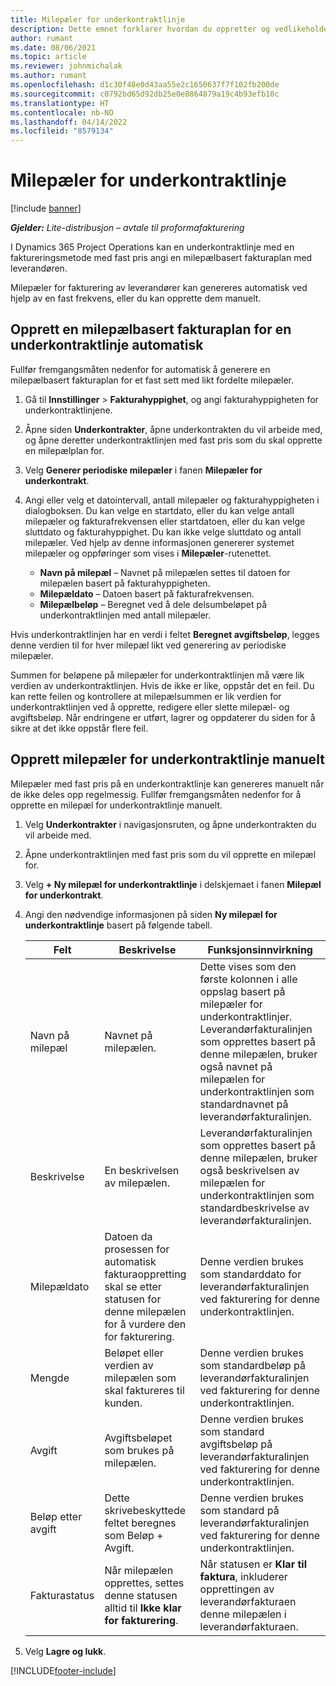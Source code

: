 ```yaml
---
title: Milepæler for underkontraktlinje
description: Dette emnet forklarer hvordan du oppretter og vedlikeholder en milepælbasert fakturaplan for en underleverandør.
author: rumant
ms.date: 08/06/2021
ms.topic: article
ms.reviewer: johnmichalak
ms.author: rumant
ms.openlocfilehash: d1c30f48e0d43aa55e2c1650637f7f102fb200de
ms.sourcegitcommit: c0792bd65d92db25e0e8864879a19c4b93efb10c
ms.translationtype: HT
ms.contentlocale: nb-NO
ms.lasthandoff: 04/14/2022
ms.locfileid: "8579134"
---
```

# <a name="subcontract-line-milestones"></a>Milepæler for underkontraktlinje

[!include [banner](../../includes/dataverse-preview.md)]

_**Gjelder:** Lite-distribusjon – avtale til proformafakturering_

I Dynamics 365 Project Operations kan en underkontraktlinje med en faktureringsmetode med fast pris angi en milepælbasert fakturaplan med leverandøren.

Milepæler for fakturering av leverandører kan genereres automatisk ved hjelp av en fast frekvens, eller du kan opprette dem manuelt.

## <a name="automatically-create-a-milestone-based-invoice-schedule-for-a-subcontract-line"></a>Opprett en milepælbasert fakturaplan for en underkontraktlinje automatisk

Fullfør fremgangsmåten nedenfor for automatisk å generere en milepælbasert fakturaplan for et fast sett med likt fordelte milepæler.

1. Gå til **Innstillinger** > **Fakturahyppighet**, og angi fakturahyppigheten for underkontraktlinjene.
2. Åpne siden **Underkontrakter**, åpne underkontrakten du vil arbeide med, og åpne deretter underkontraktlinjen med fast pris som du skal opprette en milepælplan for.
3. Velg **Generer periodiske milepæler** i fanen **Milepæler for underkontrakt**.
4. Angi eller velg et datointervall, antall milepæler og fakturahyppigheten i dialogboksen. Du kan velge en startdato, eller du kan velge antall milepæler og fakturafrekvensen eller startdatoen, eller du kan velge sluttdato og fakturahyppighet. Du kan ikke velge sluttdato og antall milepæler.
Ved hjelp av denne informasjonen genererer systemet milepæler og oppføringer som vises i **Milepæler**-rutenettet.

   - **Navn på milepæl** – Navnet på milepælen settes til datoen for milepælen basert på fakturahyppigheten.
   - **Milepældato** – Datoen basert på fakturafrekvensen.
   - **Milepælbeløp** – Beregnet ved å dele delsumbeløpet på underkontraktlinjen med antall milepæler.

Hvis underkontraktlinjen har en verdi i feltet **Beregnet avgiftsbeløp**, legges denne verdien til for hver milepæl likt ved generering av periodiske milepæler.

Summen for beløpene på milepæler for underkontraktlinjen må være lik verdien av underkontraktlinjen. Hvis de ikke er like, oppstår det en feil. Du kan rette feilen og kontrollere at milepælsummen er lik verdien for underkontraktlinjen ved å opprette, redigere eller slette milepæl- og avgiftsbeløp. Når endringene er utført, lagrer og oppdaterer du siden for å sikre at det ikke oppstår flere feil.

## <a name="manually-create-subcontract-line-milestones"></a>Opprett milepæler for underkontraktlinje manuelt

Milepæler med fast pris på en underkontraktlinje kan genereres manuelt når de ikke deles opp regelmessig. Fullfør fremgangsmåten nedenfor for å opprette en milepæl for underkontraktlinje manuelt.

1. Velg **Underkontrakter** i navigasjonsruten, og åpne underkontrakten du vil arbeide med.
2. Åpne underkontraktlinjen med fast pris som du vil opprette en milepæl for.
3. Velg **+ Ny milepæl for underkontraktlinje** i delskjemaet i fanen **Milepæl for underkontrakt**.
4. Angi den nødvendige informasjonen på siden **Ny milepæl for underkontraktlinje** basert på følgende tabell.

    | Felt | Beskrivelse |Funksjonsinnvirkning|
    | --- | --- |----------------------|
    | Navn på milepæl | Navnet på milepælen. |Dette vises som den første kolonnen i alle oppslag basert på milepæler for underkontraktlinjer. Leverandørfakturalinjen som opprettes basert på denne milepælen, bruker også navnet på milepælen for underkontraktlinjen som standardnavnet på leverandørfakturalinjen.|
    | Beskrivelse | En beskrivelsen av milepælen. |Leverandørfakturalinjen som opprettes basert på denne milepælen, bruker også beskrivelsen av milepælen for underkontraktlinjen som standardbeskrivelse av leverandørfakturalinjen.|
    | Milepældato | Datoen da prosessen for automatisk fakturaoppretting skal se etter statusen for denne milepælen for å vurdere den for fakturering.| Denne verdien brukes som standarddato for leverandørfakturalinjen ved fakturering for denne underkontraktlinjen. |
    | Mengde | Beløpet eller verdien av milepælen som skal faktureres til kunden. |Denne verdien brukes som standardbeløp på leverandørfakturalinjen ved fakturering for denne underkontraktlinjen. |
    | Avgift | Avgiftsbeløpet som brukes på milepælen.| Denne verdien brukes som standard avgiftsbeløp på leverandørfakturalinjen ved fakturering for denne underkontraktlinjen. |
    | Beløp etter avgift | Dette skrivebeskyttede feltet beregnes som Beløp + Avgift.|Denne verdien brukes som standard på leverandørfakturalinjen ved fakturering for denne underkontraktlinjen. |
    | Fakturastatus | Når milepælen opprettes, settes denne statusen alltid til **Ikke klar for fakturering**.|  Når statusen er **Klar til faktura**, inkluderer opprettingen av leverandørfakturaen denne milepælen i leverandørfakturaen. |

5. Velg **Lagre og lukk**.


[!INCLUDE[footer-include](../../includes/footer-banner.md)]
